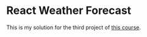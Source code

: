 # React Weather Forecast
This is my solution for the third project of [this course](https://udemy.com/react-redux).
